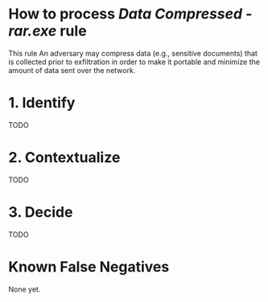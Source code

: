 # How to process *Data Compressed - rar.exe* rule
This rule An adversary may compress data (e.g., sensitive documents) that is collected prior to exfiltration in order to make it portable and minimize the amount of data sent over the network.

# 1. Identify
TODO

# 2. Contextualize
TODO

# 3. Decide
TODO

# Known False Negatives
None yet.
